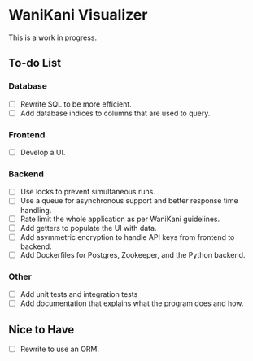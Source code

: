 # WaniKani Visualizer
This is a work in progress.

## To-do List
### Database
- [ ] Rewrite SQL to be more efficient.
- [ ] Add database indices to columns that are used to query.
### Frontend
- [ ] Develop a UI.
### Backend
- [ ] Use locks to prevent simultaneous runs.
- [ ] Use a queue for asynchronous support and better response time handling.
- [ ] Rate limit the whole application as per WaniKani guidelines.
- [ ] Add getters to populate the UI with data.
- [ ] Add asymmetric encryption to handle API keys from frontend to backend.
- [ ] Add Dockerfiles for Postgres, Zookeeper, and the Python backend.
### Other
- [ ] Add unit tests and integration tests
- [ ] Add documentation that explains what the program does and how.
  
## Nice to Have
- [ ] Rewrite to use an ORM.